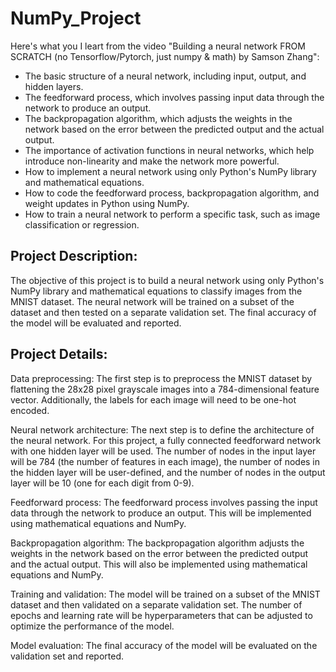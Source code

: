 # NumPy_Project

Here's what you I leart from the video "Building a neural network FROM SCRATCH (no Tensorflow/Pytorch, just numpy & math) by Samson Zhang":

* The basic structure of a neural network, including input, output, and hidden layers.
* The feedforward process, which involves passing input data through the network to produce an output.
* The backpropagation algorithm, which adjusts the weights in the network based on the error between the predicted output and the actual output.
* The importance of activation functions in neural networks, which help introduce non-linearity and make the network more powerful.
* How to implement a neural network using only Python's NumPy library and mathematical equations.
* How to code the feedforward process, backpropagation algorithm, and weight updates in Python using NumPy.
* How to train a neural network to perform a specific task, such as image classification or regression.


## Project Description:
The objective of this project is to build a neural network using only Python's NumPy library and mathematical equations to classify images from the MNIST dataset. The neural network will be trained on a subset of the dataset and then tested on a separate validation set. The final accuracy of the model will be evaluated and reported.

## Project Details:

Data preprocessing: The first step is to preprocess the MNIST dataset by flattening the 28x28 pixel grayscale images into a 784-dimensional feature vector. Additionally, the labels for each image will need to be one-hot encoded.

Neural network architecture: The next step is to define the architecture of the neural network. For this project, a fully connected feedforward network with one hidden layer will be used. The number of nodes in the input layer will be 784 (the number of features in each image), the number of nodes in the hidden layer will be user-defined, and the number of nodes in the output layer will be 10 (one for each digit from 0-9).

Feedforward process: The feedforward process involves passing the input data through the network to produce an output. This will be implemented using mathematical equations and NumPy.

Backpropagation algorithm: The backpropagation algorithm adjusts the weights in the network based on the error between the predicted output and the actual output. This will also be implemented using mathematical equations and NumPy.

Training and validation: The model will be trained on a subset of the MNIST dataset and then validated on a separate validation set. The number of epochs and learning rate will be hyperparameters that can be adjusted to optimize the performance of the model.

Model evaluation: The final accuracy of the model will be evaluated on the validation set and reported.

